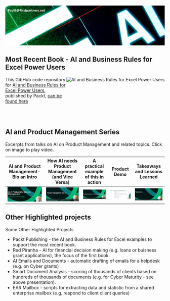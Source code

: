 ![Banner Image](images/header.jpg)

## Most Recent Book - AI and Business Rules for Excel Power Users

<a href="https://www.packtpub.com/product/ai-and-business-rule-engines-for-excel-power-users/9781804619544"><img src="https://m.media-amazon.com/images/I/511zmj7OcXL._SX403_BO1,204,203,200_.jpg" alt="AI and Business Rules for Excel Power Users" height="128px" align="right"></a>

This GibHub code repository for [AI and Business Rules for Excel Power Users](https://www.packtpub.com/product/ai-and-business-rule-engines-for-excel-power-users/9781804619544), published by Packt, [can be found here](https://github.com/PacktPublishing/AI-and-Business-Rules-for-Excel-Power-Users?tab=readme-ov-file)

<br/><br/>
<!-- Videos -->
## AI and Product Management Series

Excerpts from talks on AI on Product Management and related topics. Click on image to play video.

| **AI and Product Management- Bio an Intro** | **How AI needs Product Management (and Vice Versa)** | **A practical example of this in action**  | **Product Demo**  | **Takeaways and Lessons Learned**|
|---|---|---|---|---|
| [![Watch the video - part 1](video_thumbnails/Thumbnail_TUDublin_Product_Management_1_AI_Intro_Bio_small.png)](https://drive.google.com/uc?id=10ycGZyYs767KSJoyBVNpscTn7o_-l8wa)  | [![Watch the video - part 2](video_thumbnails/Thumbnail_TUDublin_Product_Management_2_AI_and_Product_Management_small.png)](https://drive.google.com/file/d/11-bg-eNnv27FOWT6UY4ZX9E_sN-bVUro)  | [![Watch the video - part 3](video_thumbnails/Thumbnail_TUDublin_Product_Management_3_Practical_Example_Intro_small.png)](https://drive.google.com/file/d/1100avI5N7NGd7vnuypUKKOyWqUvIkn6g )   | [![Watch the video - part 4](video_thumbnails/Thumbnail_TUDublin_Product_Management_4_Practical_Example_Demo_small.png)](https://drive.google.com/file/d/114Y0z8BkjQbEb9GeKOkBH_OLWkzKvsv2)  |  [![Watch the video - part 5](video_thumbnails/Thumbnail_TUDublin_Product_Management_5_Takewaways_small.png)](https://drive.google.com/file/d/10xxVwDnjC40nbvhZ8CrSvhK5DJmUEI9H) |




## Other Highlighted projects

Some Other Highlighted Projects
<ul>
<li>Packt Publishing - the AI and Business Rules for Excel examples to support the most recent book.</li>
<li>Red Piranha - AI for financial decision making (e.g. loans or buisness grant applications), the focus of the first book.</li>
<li>AI Emails and Documents - automatic drafting of emails for a helpdesk (e.g. on Cyber grants)</li>
<li>Smart Document Analysis - scoring of thousands of clients based on hundreds of thousands of documents (e.g. for Cyber Maturity - see above presentation).</li>
<li>EAR Mailbox - scripts for extracting data and statistic from a shared enterprise mailbox (e.g. respond to client client queries)</li>
  
</ul>

<!--
Bring in
* Linkedin to profile https://www.linkedin.com/in/paulbrowne/
* Host Videos and powerpoint
* Link Blog -https://paulbrowne-irl.github.io/blog/

Idea
* https://www.linkedin.com/pulse/how-glitz-up-your-github-profile-advance-career-github-efyxc/
* https://github.com/LadyKerr/profilereadme
* https://github.com/kautukkundan/Awesome-Profile-README-templates
* https://docs.github.com/en/codespaces/setting-up-your-project-for-codespaces/setting-up-your-repository/facilitating-quick-creation-and-resumption-of-codespaces
-->

<!--
## About Me (in progress) 🚀

I'm a passionate **[Your Job Title / Developer Role]** with experience in **[technologies you're proficient in]**. I love tackling complex problems, learning new skills, and collaborating with diverse teams to create innovative solutions.

- 🌱 Currently learning: **[new technologies or skills you're currently learning]**
- 🔭 Working on: **[current projects or side-projects]**
- 🌍 Languages: **[programming languages and human languages you speak]**
- 📫 How to reach me: **[your email address or other contact information]**
- ⚡ Fun fact: **[a fun fact about yourself]**

## My Skills 🧠

![HTML](https://img.shields.io/badge/-HTML-E34F26?style=flat-square&logo=html5&logoColor=white)
![CSS](https://img.shields.io/badge/-CSS-1572B6?style=flat-square&logo=css3&logoColor=white)
![JavaScript](https://img.shields.io/badge/-JavaScript-F7DF1E?style=flat-square&logo=javascript&logoColor=black)
![React](https://img.shields.io/badge/-React-61DAFB?style=flat-square&logo=react&logoColor=black)
![Node.js](https://img.shields.io/badge/-Node.js-339933?style=flat-square&logo=node.js&logoColor=white)

*Replace the above skill badges with your own skills and expertise. To create more badges, use [checkout this repo](https://github.com/alexandresanlim/Badges4-README.md-Profile).*

## Featured Projects 💻

### [Project 1 Title](project_1_link)

![Project 1 Screenshot](project_1_screenshot_url)

**[Project 1 Title]** is a **[brief project description]** built with **[technologies used]**. This project demonstrates my ability to **[skills demonstrated by the project]**. You can check out the repository [here](project_1_repository_link).

### [Project 2 Title](project_2_link)

![Project 2 Screenshot](project_2_screenshot_url)

**[Project 2 Title]** is a **[brief project description]** built with **[technologies used]**. This project showcases my skills in **[skills demonstrated by the project]**. You can check out the repository [here](project_2_repository_link).
-->
